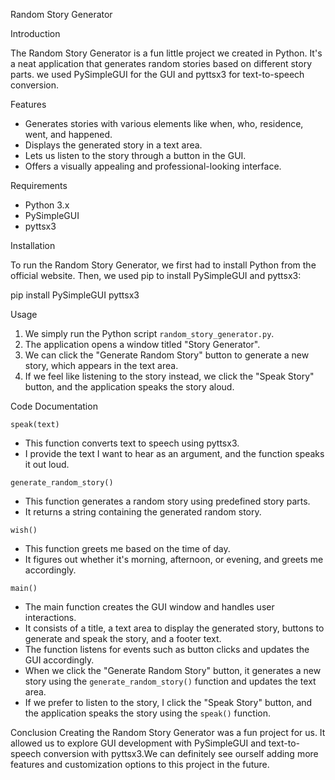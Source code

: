  Random Story Generator

 Introduction

The Random Story Generator is a fun little project we created in Python. It's a neat application that generates random stories based on different story parts. we used PySimpleGUI for the GUI and pyttsx3 for text-to-speech conversion.

 Features

- Generates stories with various elements like when, who, residence, went, and happened.
- Displays the generated story in a text area.
- Lets us listen to the story through a button in the GUI.
- Offers a visually appealing and professional-looking interface.

 Requirements

- Python 3.x
- PySimpleGUI
- pyttsx3


Installation

To run the Random Story Generator, we first had to install Python from the official website. Then, we used pip to install PySimpleGUI and pyttsx3:

pip install PySimpleGUI pyttsx3



Usage

1. We simply run the Python script `random_story_generator.py`.
2. The application opens a window titled "Story Generator".
3. We can click the "Generate Random Story" button to generate a new story, which appears in the text area.
4. If we feel like listening to the story instead, we click the "Speak Story" button, and the application speaks the story aloud.




Code Documentation

 `speak(text)`

- This function converts text to speech using pyttsx3.
- I provide the text I want to hear as an argument, and the function speaks it out loud.

`generate_random_story()`

- This function generates a random story using predefined story parts.
- It returns a string containing the generated random story.


`wish()`

- This function greets me based on the time of day.
- It figures out whether it's morning, afternoon, or evening, and greets me accordingly.

`main()`
- The main function creates the GUI window and handles user interactions.
- It consists of a title, a text area to display the generated story, buttons to generate and speak the story, and a footer text.
- The function listens for events such as button clicks and updates the GUI accordingly.
- When we click the "Generate Random Story" button, it generates a new story using the `generate_random_story()` function and updates the text area.
- If we prefer to listen to the story, I click the "Speak Story" button, and the application speaks the story using the `speak()` function.

 
Conclusion
Creating the Random Story Generator was a fun project for us. It allowed us to explore GUI development with PySimpleGUI and text-to-speech conversion with pyttsx3.We can definitely see ourself adding more features and customization options to this project in the future.
